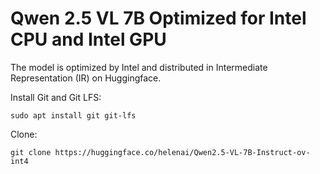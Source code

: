 # Qwen 2.5 VL 7B Optimized for Intel CPU and Intel GPU

The model is optimized by Intel and distributed in Intermediate Representation (IR) on Huggingface.

Install Git and Git LFS:
```
sudo apt install git git-lfs
```

Clone:
```
git clone https://huggingface.co/helenai/Qwen2.5-VL-7B-Instruct-ov-int4
```